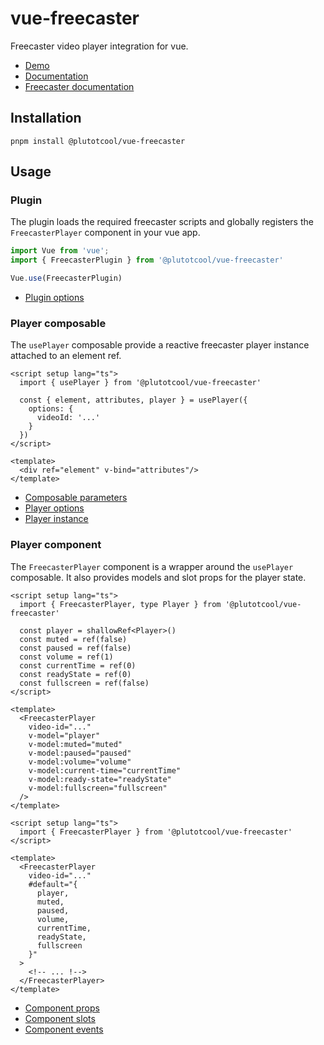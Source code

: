 # vue-freecaster

Freecaster video player integration for vue.

- [Demo](https://plutotcool.github.io/vue-freecaster/playground)
- [Documentation](https://plutotcool.github.io/vue-freecaster)
- [Freecaster documentation](https://docs.freecaster.com/player/index.html)

## Installation

```shell
pnpm install @plutotcool/vue-freecaster
```

## Usage

### Plugin

The plugin loads the required freecaster scripts and globally
registers the `FreecasterPlayer` component in your vue app.

```typescript
import Vue from 'vue';
import { FreecasterPlugin } from '@plutotcool/vue-freecaster'

Vue.use(FreecasterPlugin)
```

- [Plugin options](https://plutotcool.github.io/vue-freecaster/interfaces/Plugin.FreecasterPluginOptions.html)

### Player composable

The `usePlayer` composable provide a reactive freecaster player instance
attached to an element ref.

```vue
<script setup lang="ts">
  import { usePlayer } from '@plutotcool/vue-freecaster'

  const { element, attributes, player } = usePlayer({
    options: {
      videoId: '...'
    }
  })
</script>

<template>
  <div ref="element" v-bind="attributes"/>
</template>
```

- [Composable parameters](https://plutotcool.github.io/vue-freecaster/types/usePlayer.UsePlayerParameters.html)
- [Player options](https://plutotcool.github.io/vue-freecaster/interfaces/Player.PlayerOptions.html)
- [Player instance](https://plutotcool.github.io/vue-freecaster/interfaces/Player.Player.html)

### Player component

The `FreecasterPlayer` component is a wrapper around the `usePlayer` composable.
It also provides models and slot props for the player state.

```vue
<script setup lang="ts">
  import { FreecasterPlayer, type Player } from '@plutotcool/vue-freecaster'

  const player = shallowRef<Player>()
  const muted = ref(false)
  const paused = ref(false)
  const volume = ref(1)
  const currentTime = ref(0)
  const readyState = ref(0)
  const fullscreen = ref(false)
</script>

<template>
  <FreecasterPlayer
    video-id="..."
    v-model="player"
    v-model:muted="muted"
    v-model:paused="paused"
    v-model:volume="volume"
    v-model:current-time="currentTime"
    v-model:ready-state="readyState"
    v-model:fullscreen="fullscreen"
  />
</template>
```

```vue
<script setup lang="ts">
  import { FreecasterPlayer } from '@plutotcool/vue-freecaster'
</script>

<template>
  <FreecasterPlayer
    video-id="..."
    #default="{
      player,
      muted,
      paused,
      volume,
      currentTime,
      readyState,
      fullscreen
    }"
  >
    <!-- ... !-->
  </FreecasterPlayer>
</template>
```

- [Component props](https://plutotcool.github.io/vue-freecaster/interfaces/_FreecasterPlayer__.FreecasterPlayerProps.html)
- [Component slots](https://plutotcool.github.io/vue-freecaster/interfaces/_FreecasterPlayer__.FreecasterPlayerSlots.html)
- [Component events](https://plutotcool.github.io/vue-freecaster/types/_FreecasterPlayer__.FreecasterPlayerEmits.html)
